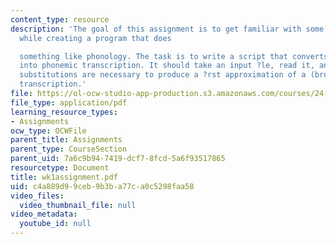 ```yaml
---
content_type: resource
description: 'The goal of this assignment is to get familiar with some Perl syntax,
  while creating a program that does

  something like phonology. The task is to write a script that converts Italian orthography
  into phonemic transcription. It should take an input ?le, read it, and perform whatever
  substitutions are necessary to produce a ?rst approximation of a (broad) phonemic
  transcription.'
file: https://ol-ocw-studio-app-production.s3.amazonaws.com/courses/24-964-topics-in-phonology-fall-2004/c4a889d99ceb9b3ba77ca0c5298faa58_wk1assignment.pdf
file_type: application/pdf
learning_resource_types:
- Assignments
ocw_type: OCWFile
parent_title: Assignments
parent_type: CourseSection
parent_uid: 7a6c9b94-7419-dcf7-8fcd-5a6f93517865
resourcetype: Document
title: wk1assignment.pdf
uid: c4a889d9-9ceb-9b3b-a77c-a0c5298faa58
video_files:
  video_thumbnail_file: null
video_metadata:
  youtube_id: null
---
```

